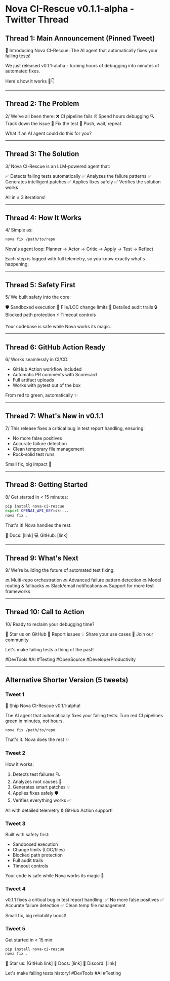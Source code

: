# Nova CI-Rescue v0.1.1-alpha - Twitter Thread

## Thread 1: Main Announcement (Pinned Tweet)

🚀 Introducing Nova CI-Rescue: The AI agent that automatically fixes your failing tests!

We just released v0.1.1-alpha - turning hours of debugging into minutes of automated fixes.

Here's how it works 🧵👇

---

## Thread 2: The Problem

2/ We've all been there:
❌ CI pipeline fails
⏰ Spend hours debugging
🔍 Track down the issue
🔧 Fix the test
🔄 Push, wait, repeat

What if an AI agent could do this for you?

---

## Thread 3: The Solution

3/ Nova CI-Rescue is an LLM-powered agent that:

✅ Detects failing tests automatically
✅ Analyzes the failure patterns
✅ Generates intelligent patches
✅ Applies fixes safely
✅ Verifies the solution works

All in ≤ 3 iterations!

---

## Thread 4: How It Works

4/ Simple as:

```bash
nova fix /path/to/repo
```

Nova's agent loop:
Planner → Actor → Critic → Apply → Test → Reflect

Each step is logged with full telemetry, so you know exactly what's happening.

---

## Thread 5: Safety First

5/ We built safety into the core:

🛡️ Sandboxed execution
🚫 File/LOC change limits
📝 Detailed audit trails
🔒 Blocked path protection
⚡ Timeout controls

Your codebase is safe while Nova works its magic.

---

## Thread 6: GitHub Action Ready

6/ Works seamlessly in CI/CD:

- GitHub Action workflow included
- Automatic PR comments with Scorecard
- Full artifact uploads
- Works with pytest out of the box

From red to green, automatically ✨

---

## Thread 7: What's New in v0.1.1

7/ This release fixes a critical bug in test report handling, ensuring:

- No more false positives
- Accurate failure detection
- Clean temporary file management
- Rock-solid test runs

Small fix, big impact 🎯

---

## Thread 8: Getting Started

8/ Get started in < 15 minutes:

```bash
pip install nova-ci-rescue
export OPENAI_API_KEY=sk-...
nova fix .
```

That's it! Nova handles the rest.

📖 Docs: [link]
💻 GitHub: [link]

---

## Thread 9: What's Next

9/ We're building the future of automated test fixing:

🔜 Multi-repo orchestration
🔜 Advanced failure pattern detection
🔜 Model routing & fallbacks
🔜 Slack/email notifications
🔜 Support for more test frameworks

---

## Thread 10: Call to Action

10/ Ready to reclaim your debugging time?

🌟 Star us on GitHub
🐛 Report issues
💡 Share your use cases
🤝 Join our community

Let's make failing tests a thing of the past!

#DevTools #AI #Testing #OpenSource #DeveloperProductivity

---

## Alternative Shorter Version (5 tweets)

### Tweet 1

🚀 Ship Nova CI-Rescue v0.1.1-alpha!

The AI agent that automatically fixes your failing tests. Turn red CI pipelines green in minutes, not hours.

```bash
nova fix /path/to/repo
```

That's it. Nova does the rest ✨

### Tweet 2

How it works:

1. Detects test failures 🔍
2. Analyzes root causes 🧠
3. Generates smart patches 💡
4. Applies fixes safely 🛡️
5. Verifies everything works ✅

All with detailed telemetry & GitHub Action support!

### Tweet 3

Built with safety first:

- Sandboxed execution
- Change limits (LOC/files)
- Blocked path protection
- Full audit trails
- Timeout controls

Your code is safe while Nova works its magic 🎯

### Tweet 4

v0.1.1 fixes a critical bug in test report handling:
✅ No more false positives
✅ Accurate failure detection
✅ Clean temp file management

Small fix, big reliability boost!

### Tweet 5

Get started in < 15 min:

```bash
pip install nova-ci-rescue
nova fix .
```

🌟 Star us: [GitHub link]
📖 Docs: [link]
💬 Discord: [link]

Let's make failing tests history!
#DevTools #AI #Testing
